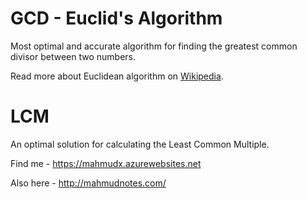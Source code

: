 # GCD - Euclid's Algorithm

Most optimal and accurate algorithm for finding the greatest common divisor between two numbers.

Read more about Euclidean algorithm on [Wikipedia][1].

# LCM

An optimal solution for calculating the Least Common Multiple.

Find me - <https://mahmudx.azurewebsites.net>

Also here - <http://mahmudnotes.com/>

[1]:https://en.wikipedia.org/wiki/Euclidean_algorithm

